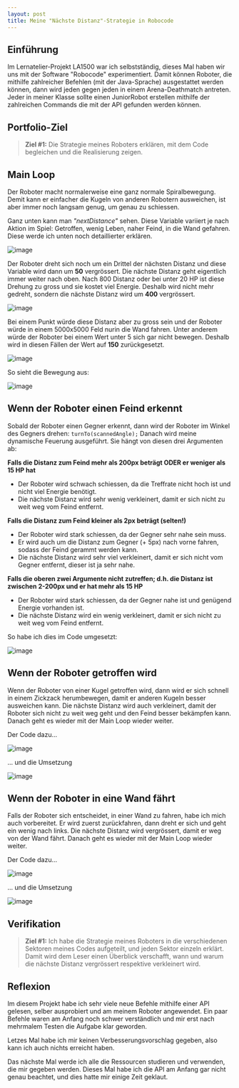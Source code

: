 ```yaml
---
layout: post
title: Meine "Nächste Distanz"-Strategie in Robocode
---
```


## Einführung
Im Lernatelier-Projekt LA1500 war ich selbstständig, dieses Mal haben wir uns mit der Software "Robocode" experimentiert. Damit können Roboter, die mithilfe zahlreicher Befehlen (mit der Java-Sprache) ausgestattet werden können, dann wird jeden gegen jeden in einem Arena-Deathmatch antreten. Jeder in meiner Klasse sollte einen JuniorRobot erstellen mithilfe der zahlreichen Commands die mit der API gefunden werden können.



## Portfolio-Ziel

> **Ziel #1:** Die Strategie meines Roboters erklären, mit dem Code begleichen und die Realisierung zeigen.



## Main Loop

Der Roboter macht normalerweise eine ganz normale Spiralbewegung. Demit kann er einfacher die Kugeln von anderen Robotern ausweichen, ist aber immer noch langsam genug, um genau zu schiessen.

Ganz unten kann man *"nextDistance"* sehen. Diese Variable variiert je nach Aktion im Spiel: Getroffen, wenig Leben, naher Feind, in die Wand gefahren.
Diese werde ich unten noch detaillierter erklären.

![image](https://user-images.githubusercontent.com/88773517/150995440-e411751b-9032-4648-8b49-8d581b492492.png)


Der Roboter dreht sich noch um ein Drittel der nächsten Distanz und diese Variable wird dann um **50** vergrössert. Die nächste Distanz geht eigentlich immer weiter nach oben. Nach 800 Distanz oder bei unter 20 HP ist diese Drehung zu gross und sie kostet viel Energie. Deshalb wird nicht mehr gedreht, sondern die nächste Distanz wird um **400** vergrössert. 

![image](https://user-images.githubusercontent.com/88773517/150996144-19359f91-c926-4a6f-9780-2934fde3c159.png)


Bei einem Punkt würde diese Distanz aber zu gross sein und der Roboter würde in einem 5000x5000 Feld nurin die Wand fahren. Unter anderem würde der Roboter bei einem Wert unter 5 sich gar nicht bewegen. Deshalb wird in diesen Fällen der Wert auf **150** zurückgesetzt.

![image](https://user-images.githubusercontent.com/88773517/150999027-409708ff-6b38-4f17-b0d5-62cf356d060b.png)


So sieht die Bewegung aus: 

![image](https://cdn.discordapp.com/attachments/763423693179060255/935545426323570729/spiral.gif)



## Wenn der Roboter einen Feind erkennt

Sobald der Roboter einen Gegner erkennt, dann wird der Roboter im Winkel des Gegners drehen: `turnTo(scannedAngle);`
Danach wird meine dynamische Feuerung ausgeführt. Sie hängt von diesen drei Argumenten ab:

__Falls die Distanz zum Feind mehr als 200px beträgt ODER er weniger als 15 HP hat__
- Der Roboter wird schwach schiessen, da die Treffrate nicht hoch ist und nicht viel Energie benötigt.
- Die nächste Distanz wird sehr wenig verkleinert, damit er sich nicht zu weit weg vom Feind entfernt.

__Falls die Distanz zum Feind kleiner als 2px beträgt (selten!)__
- Der Roboter wird stark schiessen, da der Gegner sehr nahe sein muss.
- Er wird auch um die Distanz zum Gegner (+ 5px) nach vorne fahren, sodass der Feind gerammt werden kann.
- Die nächste Distanz wird sehr viel verkleinert, damit er sich nicht vom Gegner entfernt, dieser ist ja sehr nahe.

__Falls die oberen zwei Argumente nicht zutreffen; d.h. die Distanz ist zwischen 2-200px und er hat mehr als 15 HP__
- Der Roboter wird stark schiessen, da der Gegner nahe ist und genügend Energie vorhanden ist.
- Die nächste Distanz wird ein wenig verkleinert, damit er sich nicht zu weit weg vom Feind entfernt.

So habe ich dies im Code umgesetzt:

![image](https://user-images.githubusercontent.com/88773517/150997220-881114eb-4099-4d70-a2eb-936ecf4b19ab.png)



## Wenn der Roboter getroffen wird

Wenn der Roboter von einer Kugel getroffen wird, dann wird er sich schnell in einem Zickzack herumbewegen, damit er anderen Kugeln besser ausweichen kann. Die nächste Distanz wird auch verkleinert, damit der Roboter sich nicht zu weit weg geht und den Feind besser bekämpfen kann. Danach geht es wieder mit der Main Loop wieder weiter.

Der Code dazu...

![image](https://user-images.githubusercontent.com/88773517/150997360-eaf88cbd-0896-4c8a-8171-cc2c82d24664.png)


... und die Umsetzung

![image](https://cdn.discordapp.com/attachments/763423693179060255/935552150271041656/zickzack.gif)



## Wenn der Roboter in eine Wand fährt 

Falls der Roboter sich entscheidet, in einer Wand zu fahren, habe ich mich auch vorbereitet. Er wird zuerst zurückfahren, dann dreht er sich und geht ein wenig nach links. Die nächste Distanz wird vergrössert, damit er weg von der Wand fährt. Danach geht es wieder mit der Main Loop wieder weiter.

Der Code dazu...

![image](https://user-images.githubusercontent.com/88773517/150997550-957790c6-a1d6-432b-8a96-11d071530c2e.png)


... und die Umsetzung

![image](https://cdn.discordapp.com/attachments/763423693179060255/935552924757671986/wand.gif)



## Verifikation

> **Ziel #1:** Ich habe die Strategie meines Roboters in die verschiedenen Sektoren meines Codes aufgeteilt, und jeden Sektor einzeln erklärt. Damit wird dem Leser einen Überblick verschafft, wann und warum die nächste Distanz vergrössert respektive verkleinert wird.



## Reflexion
Im diesem Projekt habe ich sehr viele neue Befehle mithilfe einer API gelesen, selber ausprobiert und am meinem Roboter angewendet. Ein paar Befehle waren am Anfang noch schwer verständlich und mir erst nach mehrmalem Testen die Aufgabe klar geworden.

Letzes Mal habe ich mir keinen Verbesserungsvorschlag gegeben, also kann ich auch nichts erreicht haben.

Das nächste Mal werde ich alle die Ressourcen studieren und verwenden, die mir gegeben werden. Dieses Mal habe ich die API am Anfang gar nicht genau beachtet, und dies hatte mir einige Zeit geklaut.
